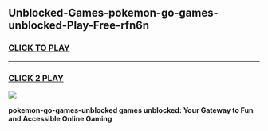 
## Unblocked-Games-pokemon-go-games-unblocked-Play-Free-rfn6n
<h3>
<a href="https://premium76.site?title=pokemon-go-games-unblocked&ref=17A">CLICK TO PLAY</a></h3>
<hr>

<h3>
<a href="https://premium76.site?title=pokemon-go-games-unblocked&ref=17A">CLICK 2 PLAY</a>
  
</h3>

<a href="https://premium76.site?title=pokemon-go-games-unblocked&ref=17A"><img src="https://clearcache.store/games.png"></a>


**pokemon-go-games-unblocked games unblocked: Your Gateway to Fun and Accessible Online Gaming**

